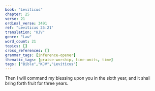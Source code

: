 ```yaml
---
book: "Leviticus"
chapter: 25
verse: 21
ordinal_verse: 3491
ref: "Leviticus 25:21"
translation: "KJV"
genre: "Law"
word_count: 21
topics: []
cross_references: []
grammar_tags: [inference-opener]
thematic_tags: [praise-worship, time-units, time]
tags: ["Bible","KJV","Leviticus"]
---
```

Then I will command my blessing upon you in the sixth year, and it shall bring forth fruit for three years.
